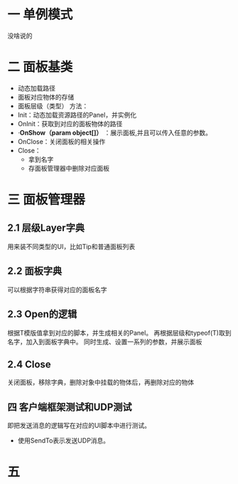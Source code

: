 # 一 单例模式
没啥说的

# 二 面板基类
- 动态加载路径
- 面板对应物体的存储
- 面板层级（类型）
方法：
- Init：动态加载资源路径的Panel，并实例化
- OnInit：获取到对应的面板物体的路径
- ·**OnShow（param object[]）** ：展示面板,并且可以传入任意的参数。
- OnClose：关闭面板的相关操作
- Close：
	- 拿到名字
	- 存面板管理器中删除对应面板

# 三 面板管理器
## 2.1 层级Layer字典
用来装不同类型的UI，比如Tip和普通面板列表
## 2.2 面板字典
可以根据字符串获得对应的面板名字
## 2.3 Open的逻辑
根据T模版值拿到对应的脚本，并生成相关的Panel。
再根据层级和typeof(T)取到名字，加入到面板字典中。
同时生成、设置一系列的参数，并展示面板
## 2.4 Close
关闭面板，移除字典，删除对象中挂载的物体后，再删除对应的物体
## 四 客户端框架测试和UDP测试
即把发送消息的逻辑写在对应的UI脚本中进行测试。
- 使用SendTo表示发送UDP消息。


# 五 